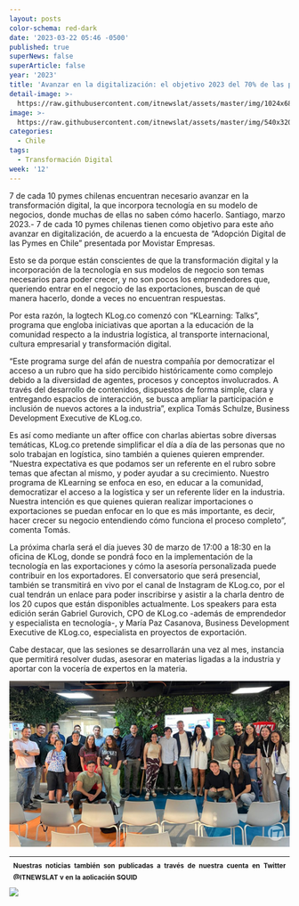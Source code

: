 ```yaml
---
layout: posts
color-schema: red-dark
date: '2023-03-22 05:46 -0500'
published: true
superNews: false
superArticle: false
year: '2023'
title: 'Avanzar en la digitalización: el objetivo 2023 del 70% de las pymes chilenas'
detail-image: >-
  https://raw.githubusercontent.com/itnewslat/assets/master/img/1024x680/pymes-chilenas-g.jpg
image: >-
  https://raw.githubusercontent.com/itnewslat/assets/master/img/540x320/pymes-chilenas-p.jpg
categories:
  - Chile
tags:
  - Transformación Digital
week: '12'
---
```

7 de cada 10 pymes chilenas encuentran necesario avanzar en la transformación digital, la que incorpora tecnología en su modelo de negocios, donde muchas de ellas no saben cómo hacerlo.
Santiago, marzo 2023.- 7 de cada 10 pymes chilenas tienen como objetivo para este año avanzar en digitalización, de acuerdo a la encuesta de “Adopción Digital de las Pymes en Chile” presentada por Movistar Empresas.

Esto se da porque están conscientes de que la transformación digital y la incorporación de la tecnología en sus modelos de negocio son temas necesarios para poder crecer, y no son pocos los emprendedores que, queriendo entrar en el negocio de las exportaciones, buscan de qué manera hacerlo, donde a veces no encuentran respuestas.

Por esta razón, la logtech KLog.co comenzó con “KLearning: Talks”, programa que engloba iniciativas que aportan a la educación de la comunidad respecto a la industria logística, al transporte internacional, cultura empresarial y transformación digital. 

“Este programa surge del afán de nuestra compañía por democratizar el acceso a un rubro que ha sido percibido históricamente como complejo debido a la diversidad de agentes, procesos y conceptos involucrados. A través del desarrollo de contenidos, dispuestos de forma simple, clara y entregando espacios de interacción, se busca ampliar la participación e inclusión de nuevos actores a la industria”, explica Tomás Schulze, Business Development Executive de KLog.co.

Es así como mediante un after office con charlas abiertas sobre diversas temáticas, KLog.co pretende simplificar el día a día de las personas que no solo trabajan en logística, sino también a quienes quieren emprender. “Nuestra expectativa es que podamos ser un referente en el rubro sobre temas que afectan al mismo, y poder ayudar a su crecimiento. Nuestro programa de KLearning se enfoca en eso, en educar a la comunidad, democratizar el acceso a la logística y ser un referente líder en la industria. Nuestra intención es que quienes quieran realizar importaciones o  exportaciones se puedan enfocar en lo que es más importante, es decir, hacer crecer su negocio entendiendo cómo funciona el proceso completo”, comenta Tomás.

La próxima charla será el día jueves 30 de marzo de 17:00 a 18:30 en la oficina de KLog, donde se pondrá foco en la implementación de la tecnología en las exportaciones y cómo la asesoría personalizada puede contribuir en los exportadores. El conversatorio que será presencial, también se transmitirá en vivo por el canal de Instagram de KLog.co, por el cual tendrán un enlace para poder inscribirse y asistir a la charla dentro de los 20 cupos que están disponibles actualmente. Los speakers para esta edición serán Gabriel Gurovich, CPO de KLog.co -además de emprendedor y especialista en tecnología-, y María Paz Casanova, Business Development Executive de KLog.co, especialista en proyectos de exportación.

Cabe destacar, que las sesiones se desarrollarán una vez al mes, instancia que permitirá resolver dudas, asesorar en materias ligadas a la industria y aportar con la vocería de expertos en la materia.

![](https://raw.githubusercontent.com/itnewslat/assets/master/img/540x320/pymes-chilenas-p.jpg)

<table style="height: 42px;" width="569">
<tbody>
<tr>
<td style="text-align: justify;"><sub><strong>Nuestras noticias también son publicadas a través de nuestra cuenta en Twitter <a href="https://twitter.com/itnewslat?lang=es">@ITNEWSLAT</a> y en la aplicación <a href="https://squidapp.co/en/">SQUID</a></strong></sub></td>
</tr>
</tbody>
</table>
<img src="https://tracker.metricool.com/c3po.jpg?hash=56f88a41e39ab42c063cc51676587a04"/>
